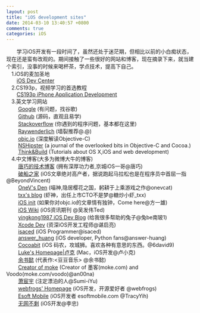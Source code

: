 ```yaml
---
layout: post
title: "iOS development sites"
date: 2014-03-10 13:40:57 +0800
comments: true
categories: iOS
---  
```


&emsp;&emsp;学习iOS开发有一段时间了，虽然还处于迷茫期，但相比以前的小白痴状态，现在还是蛮有改观的。期间接触了一些很好的网站和博客，现在摘录下来，就当建个索引，没事的时候来喝杯茶，学点技术，提高下自己。  
&emsp;1.iOS的麦加圣地  
&emsp;&emsp;[iOS Dev Center](https://developer.apple.com/devcenter/ios/index.action)  
&emsp;2.CS193p，视频学习的首选教程  
&emsp;&emsp;[CS193p iPhone Application Development](http://www.stanford.edu/class/cs193p/cgi-bin/drupal/)  
&emsp;3.英文学习网站  
&emsp;&emsp; [Google](http://www.google.com) (有问题，找谷歌)  
&emsp;&emsp; [Github](https://github.com)  (源码，直观且易学)  
&emsp;&emsp; [Stackoverflow](http://stackoverflow.com) (你遇到的程序问题，基本都在这里)       
&emsp;&emsp; [Raywenderlich](http://www.raywenderlich.com) (墙裂推荐@.@)  
&emsp;&emsp; [objc.io](http://www.objc.io) (深度解读Objective-C)   
&emsp;&emsp; [NSHipster](http://nshipster.com) (a journal of the overlooked bits in Objective-C and Cocoa.)  
&emsp;&emsp; [Think&Build](http://www.thinkandbuild.it) (Tutorials about OS X,iOS and web development)     
&emsp;4.中文博客(大多为微博大牛的博客)  
&emsp;&emsp; [唐巧的技术博客](http://blog.devtang.com) (拥有深厚功力者,京城iOS一哥@唐巧)  
&emsp;&emsp; [破船之家](http://beyondvincent.com) (iOS文章绝对高产者，据说跑起马拉松也是在程序员中首屈一指@BeyondVincent)  
&emsp;&emsp; [OneV's Den](http://onevcat.com) (喵神,隐居樱花之国，躬耕于上乘游戏之作@onevcat)  
&emsp;&emsp; [txx's blog](http://blog.t-xx.me) (虾神，出任上市CTO不是梦@糖炒小虾_txx)  
&emsp;&emsp; [iOS init](http://iosinit.com) (如果你对objc.io的文章情有独钟，Come here@方一雄)  
&emsp;&emsp; [iOS Wiki](http://www.ios-wiki.com) (iOS资讯期刊 @吴发伟Ted)  
&emsp;&emsp; [yingkong1987 iOS Dev Blog](http://yingkong1987.github.io) (给我很多帮助的兔子@兔be南玻1)  
&emsp;&emsp; [Xcode Dev](http://blog.xcodev.com) (资深iOS开发工程师@谌启亮)   
&emsp;&emsp; [isaced](http://www.isaced.com) (iOS Programmer@isaced)   
&emsp;&emsp; [answer_huang](http://answerhuang.duapp.com) (iOS developer, Python fans@answer-huang)   
&emsp;&emsp; [Cocoabit](http://blog.cocoabit.com) (iOS 码农，攻城狮。喜欢各种有意思的东西。@6david9)   
&emsp;&emsp; [Luke's Homepage|卢克](http://geeklu.com) (Mac，iOS开发@卢小克)  
&emsp;&emsp; [余书懿](http://blog.csdn.net/ysy441088327) (代表作:<豆豆音乐> @余书懿)  
&emsp;&emsp; [Creator of moke](http://wangling.me) (Creator of 墨客(moke.com) and Voodo(moke.com/voodo)@an00na)  
&emsp;&emsp; [萧宸宇](http://iiiyu.com) (注定漂泊的人@Sumi-iYu)   
&emsp;&emsp; [webfrogs' Homepage](http://webfrogs.me) (iOS开发，开源爱好者 @webfrogs)  
&emsp;&emsp; [Esoft Mobile](http://esoftmobile.com) (iOS开发者 esoftmobile.com @TracyYih)  
&emsp;&emsp; [无网不剩](http://blog.leezhong.com) (iOS开发@李忠)  
 



